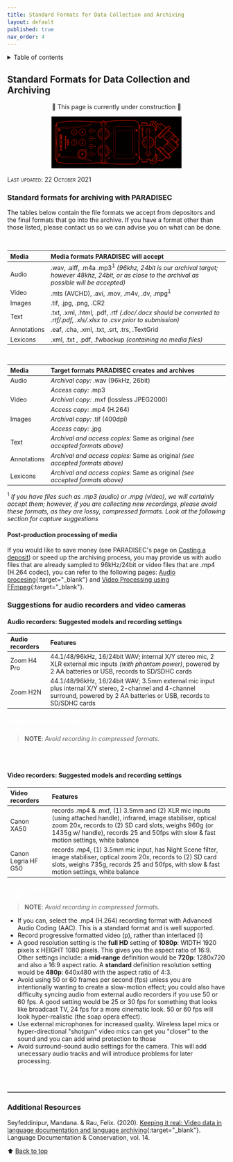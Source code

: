 ```yaml
---
title: Standard Formats for Data Collection and Archiving
layout: default
published: true
nav_order: 4
---
```


<details closed markdown="block">
  <summary>
    Table of contents
  </summary>
  {: .text-delta }
1. TOC
{:toc}
</details>

<style>
H5{color:White !important;}
</style>

<style>
H6{color:White !important;}
</style>

## Standard Formats for Data Collection and Archiving

<p align="center">
🚧 This page is currently under construction 🚧
</p>

<p align="center">
  <img width="300" src="images/rainbow-zoom.gif">
</p>

<span style="font-variant:small-caps;">Last updated: 22 October 2021</span>

### Standard formats for archiving with PARADISEC
The tables below contain the file formats we accept from depositors and the final formats that go into the archive. If you have a format other than those listed, please contact us so we can advise you on what can be done.


<br>

| Media  |  Media formats PARADISEC will accept   | 
| :---   | :---                                        | 
| Audio  |  .wav, .aiff, .m4a .mp3<sup>1</sup> *(96khz, 24bit is our archival target; however 48khz, 24bit, or as close to the archival as possible will be accepted)* |
| Video  |  .mts (AVCHD), .avi, .mov, .m4v, .dv, .mpg<sup>1</sup> |
| Images | .tif, .jpg, .png, .CR2                      |
| Text   | .txt, .xml, .html, .pdf, .rtf *(.doc/.docx should be converted to .rtf/.pdf, .xls/.xlsx to .csv prior to submission)*|
| Annotations | .eaf, .cha, .xml, .txt, .srt, .trs, .TextGrid|
| Lexicons |  .xml, .txt , .pdf, .fwbackup *(containing no media files)*|

<br>

| Media  |  Target formats PARADISEC creates and archives| 
| :---   | :---                                       | 
| Audio  |  *Archival copy:* .wav (96kHz, 26bit)    |
|        |  *Access copy:* .mp3 
| Video  |  *Archival copy:* .mxf (lossless JPEG2000)|
|        |  *Access copy:* .mp4 (H.264)             |
| Images |  *Archival copy:* .tif (400dpi)          |
|        |  *Access copy:* .jpg                     |
| Text   |  *Archival and access copies:* Same as original *(see accepted formats above)*|
| Annotations | *Archival and access copies:* Same as original *(see accepted formats above)*|
| Lexicons | *Archival and access copies:* Same as original *(see accepted formats above)*|

<sup>1</sup> *If you have files such as .mp3 (audio) or .mpg (video), we will certainly accept them; however, if you are collecting new recordings, please avoid these formats, as they are lossy, compressed formats. Look at the following section for capture suggestions*

#### Post-production processing of media
If you would like to save money (see PARADISEC's page on [Costing a deposit](https://www.paradisec.org.au/deposit/costing-a-deposit/)) or speed up the archiving process, you may provide us with audio files that are already sampled to 96kHz/24bit or video files that are .mp4 (H.264 codec), you can refer to the following pages: [Audio procesing](https://paradisec-archive.github.io/PARADISEC_workflows/07_audio_processing.html){:target="_blank"} and [Video Processing using FFmpeg](https://paradisec-archive.github.io/PARADISEC_workflows/08_video_processing_FFmpeg.html){:target="_blank"}.


### Suggestions for audio recorders and video cameras

#### Audio recorders: Suggested models and recording settings

| Audio recorders | Features             |
| :---              | :---              |
| Zoom H4 Pro       | 44.1/48/96kHz, 16/24bit WAV; internal X/Y stereo mic, 2 XLR external mic inputs *(with phantom power)*, powered by 2 AA batteries or USB, records to SD/SDHC cards |
| Zoom H2N       | 44.1/48/96kHz, 16/24bit WAV; 3.5mm external mic input plus internal X/Y stereo, 2-channel and 4-channel surround, powered by 2 AA batteries or USB, records to SD/SDHC cards| 

##### Suggested audio settings

> **NOTE**: *Avoid recording in compressed formats.*


<br>
<br>

#### Video recorders: Suggested models and recording settings
| Video recorders      | Features            |
| :---                 | :---                |
| Canon XA50           | records .mp4 & .mxf,  (1) 3.5mm and (2) XLR mic inputs (using attached handle), infrared, image stabiliser, optical zoom 20x, records to (2) SD card slots, weighs 960g (or 1435g w/ handle), records 25 and 50fps with slow & fast motion settings, white balance |
| Canon Legria HF G50  |  records .mp4, (1) 3.5mm mic input, has Night Scene filter, image stabiliser, optical zoom 20x, records to (2) SD card slots, weighs 735g, records 25 and 50fps, with slow & fast motion settings, white balance |


##### Suggested video settings

> **NOTE**: *Avoid recording in compressed formats.*

* If you can, select the .mp4 (H.264) recording format with Advanced Audio Coding (AAC). This is a standard format and is well supported.
* Record progressive formatted video (p), rather than interlaced (i)
* A good resolution setting is the **full HD** setting of **1080p**: WIDTH 1920 pixels x HEIGHT 1080 pixels. This gives you the aspect ratio of 16:9. Other settings include: a **mid-range** definition would be **720p**: 1280x720 and also a 16:9 aspect ratio.  A **standard** definition resolution setting would be **480p**: 640x480 with the aspect ratio of 4:3. 
* Avoid using 50 or 60 frames per second (fps) unless you are intentionally wanting to create a slow-motion effect; you could also have difficulty syncing audio from external audio recorders if you use 50 or 60 fps. A good setting would be 25 or 30 fps for something that looks like broadcast TV, 24 fps for a more cinematic look. 50 or 60 fps will look hyper-realistic (the soap opera effect).
* Use external microphones for increased quality. Wireless lapel mics or hyper-directional "shotgun" video mics can get you "closer" to the sound and you can add wind protection to those
* Avoid surround-sound audio settings for the camera. This will add unecessary audio tracks and will introduce problems for later processing.
<br>
<br>
<hr style="border:1px solid grey">

### Additional Resources

Seyfeddinipur, Mandana. & Rau, Felix. (2020). [Keeping it real: Video data in language documentation and language archiving](http://hdl.handle.net/10125/24965){:target="_blank"}. Language Documentation & Conservation, vol. 14.


⬆️ [Back to top](#)
